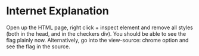 # Internet Explanation

Open up the HTML page, right click + inspect element and remove all styles (both in the head, and in the checkers div). You should be able to see the flag plainly now. Alternatively, go into the view-source: chrome option and see the flag in the source.
